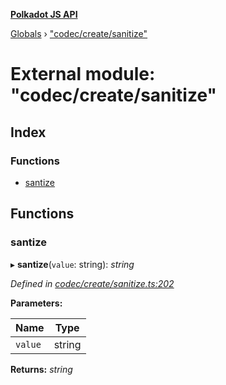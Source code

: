 **[Polkadot JS API](../README.md)**

[Globals](../globals.md) › [&quot;codec/create/sanitize&quot;](_codec_create_sanitize_.md)

# External module: "codec/create/sanitize"

## Index

### Functions

* [santize](_codec_create_sanitize_.md#santize)

## Functions

###  santize

▸ **santize**(`value`: string): *string*

*Defined in [codec/create/sanitize.ts:202](https://github.com/polkadot-js/api/blob/06d0c1f/packages/types/src/codec/create/sanitize.ts#L202)*

**Parameters:**

Name | Type |
------ | ------ |
`value` | string |

**Returns:** *string*